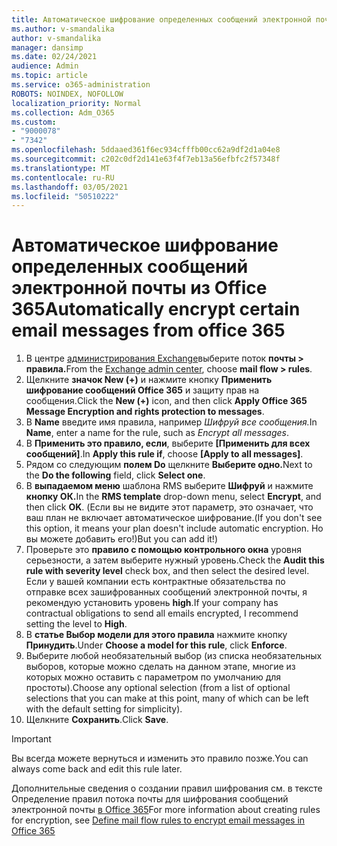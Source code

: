 ```yaml
---
title: Автоматическое шифрование определенных сообщений электронной почты из Office 365
ms.author: v-smandalika
author: v-smandalika
manager: dansimp
ms.date: 02/24/2021
audience: Admin
ms.topic: article
ms.service: o365-administration
ROBOTS: NOINDEX, NOFOLLOW
localization_priority: Normal
ms.collection: Adm_O365
ms.custom:
- "9000078"
- "7342"
ms.openlocfilehash: 5ddaaed361f6ec934cfffb00cc62a9df2d1a04e8
ms.sourcegitcommit: c202c0df2d141e63f4f7eb13a56efbfc2f57348f
ms.translationtype: MT
ms.contentlocale: ru-RU
ms.lasthandoff: 03/05/2021
ms.locfileid: "50510222"
---
```

# <a name="automatically-encrypt-certain-email-messages-from-office-365"></a><span data-ttu-id="3bba9-102">Автоматическое шифрование определенных сообщений электронной почты из Office 365</span><span class="sxs-lookup"><span data-stu-id="3bba9-102">Automatically encrypt certain email messages from office 365</span></span>

1. <span data-ttu-id="3bba9-103">В центре [администрирования Exchange](https://outlook.office365.com/ecp/)выберите поток **почты > правила.**</span><span class="sxs-lookup"><span data-stu-id="3bba9-103">From the [Exchange admin center](https://outlook.office365.com/ecp/), choose **mail flow > rules**.</span></span> 
2. <span data-ttu-id="3bba9-104">Щелкните **значок New (+)** и нажмите кнопку **Применить шифрование сообщений Office 365** и защиту прав на сообщения.</span><span class="sxs-lookup"><span data-stu-id="3bba9-104">Click the **New (+)** icon, and then click **Apply Office 365 Message Encryption and rights protection to messages**.</span></span>
3. <span data-ttu-id="3bba9-105">В **Name** введите имя правила, например *Шифруй все сообщения.*</span><span class="sxs-lookup"><span data-stu-id="3bba9-105">In **Name**, enter a name for the rule, such as *Encrypt all messages*.</span></span>
4. <span data-ttu-id="3bba9-106">В **Применить это правило, если**, выберите **[Применить для всех сообщений]**.</span><span class="sxs-lookup"><span data-stu-id="3bba9-106">In **Apply this rule if**, choose **[Apply to all messages]**.</span></span> 
5. <span data-ttu-id="3bba9-107">Рядом со следующим **полем Do** щелкните **Выберите одно.**</span><span class="sxs-lookup"><span data-stu-id="3bba9-107">Next to the **Do the following** field, click **Select one**.</span></span> 
6. <span data-ttu-id="3bba9-108">В **выпадаемом меню** шаблона RMS выберите **Шифруй** и нажмите **кнопку ОК.**</span><span class="sxs-lookup"><span data-stu-id="3bba9-108">In the **RMS template** drop-down menu, select **Encrypt**, and then click **OK**.</span></span> <span data-ttu-id="3bba9-109">(Если вы не видите этот параметр, это означает, что ваш план не включает автоматическое шифрование.</span><span class="sxs-lookup"><span data-stu-id="3bba9-109">(If you don't see this option, it means your plan doesn't include automatic encryption.</span></span> <span data-ttu-id="3bba9-110">Но вы можете добавить его!)</span><span class="sxs-lookup"><span data-stu-id="3bba9-110">But you can add it!)</span></span>
7. <span data-ttu-id="3bba9-111">Проверьте это **правило с помощью контрольного окна** уровня серьезности, а затем выберите нужный уровень.</span><span class="sxs-lookup"><span data-stu-id="3bba9-111">Check the **Audit this rule with severity level** check box, and then select the desired level.</span></span> <span data-ttu-id="3bba9-112">Если у вашей компании есть контрактные обязательства по отправке всех зашифрованных сообщений электронной почты, я рекомендую установить уровень **high**.</span><span class="sxs-lookup"><span data-stu-id="3bba9-112">If your company has contractual obligations to send all emails encrypted, I recommend setting the level to **High**.</span></span>
8. <span data-ttu-id="3bba9-113">В **статье Выбор модели для этого правила** нажмите кнопку **Принудить**.</span><span class="sxs-lookup"><span data-stu-id="3bba9-113">Under **Choose a model for this rule**, click **Enforce**.</span></span> 
9. <span data-ttu-id="3bba9-114">Выберите любой необязательный выбор (из списка необязательных выборов, которые можно сделать на данном этапе, многие из которых можно оставить с параметром по умолчанию для простоты).</span><span class="sxs-lookup"><span data-stu-id="3bba9-114">Choose any optional selection (from a list of optional selections that you can make at this point, many of which can be left with the default setting for simplicity).</span></span>
10. <span data-ttu-id="3bba9-115">Щелкните **Сохранить**.</span><span class="sxs-lookup"><span data-stu-id="3bba9-115">Click **Save**.</span></span>

> [!IMPORTANT]
> <span data-ttu-id="3bba9-116">Вы всегда можете вернуться и изменить это правило позже.</span><span class="sxs-lookup"><span data-stu-id="3bba9-116">You can always come back and edit this rule later.</span></span>

<span data-ttu-id="3bba9-117">Дополнительные сведения о создании правил шифрования см. в тексте Определение правил потока почты для шифрования сообщений электронной почты [в Office 365](https://docs.microsoft.com/microsoft-365/compliance/define-mail-flow-rules-to-encrypt-email)</span><span class="sxs-lookup"><span data-stu-id="3bba9-117">For more information about creating rules for encryption, see [Define mail flow rules to encrypt email messages in Office 365](https://docs.microsoft.com/microsoft-365/compliance/define-mail-flow-rules-to-encrypt-email)</span></span>

